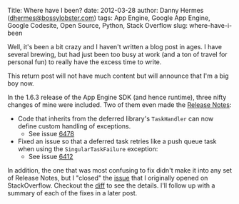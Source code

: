 Title: Where have I been?
date: 2012-03-28
author: Danny Hermes (dhermes@bossylobster.com)
tags: App Engine, Google App Engine, Google Codesite, Open Source, Python, Stack Overflow
slug: where-have-i-been

Well, it's been a bit crazy and I haven't written a blog post in ages. I
have several brewing, but had just been too busy at work (and a ton of
travel for personal fun) to really have the excess time to write.

This return post will not have much content but will announce that I'm a
big boy now.

In the 1.6.3 release of the App Engine SDK (and hence runtime), three
nifty changes of mine were included. Two of them even made the
[Release Notes](http://code.google.com/p/googleappengine/wiki/SdkReleaseNotes#Version_1.6.3_-_February_28,_2012):

-   Code that inherits from the deferred library's `TaskHandler`
    can now define custom handling of exceptions.
    - See issue [6478](http://code.google.com/p/googleappengine/issues/detail?id=6478)
-   Fixed an issue so that a deferred task retries like a push queue task
    when using the `SingularTaskFailure` exception:
    - See issue [6412](http://code.google.com/p/googleappengine/issues/detail?id=6412)

In addition, the one that was most confusing to fix didn't make it into
any set of Release Notes, but I "closed" the
[issue](http://stackoverflow.com/questions/8304854/gql-query-with-key-in-list-of-keys)
that I originally opened on StackOverflow. Checkout the
[diff](http://code.google.com/p/googleappengine/source/diff?spec=svn241&r=241&format=side&path=/trunk/python/google/appengine/ext/gql/__init__.py&old_path=/trunk/python/google/appengine/ext/gql/__init__.py)
to see the details. I'll follow up with a summary of each of the fixes in a
later post.
